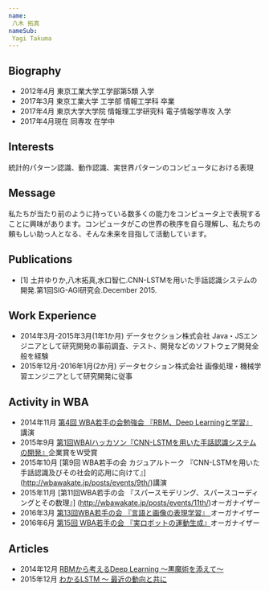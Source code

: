```yaml
---
name:
 八木 拓真
nameSub:
 Yagi Takuma
---
```


## Biography
- 2012年4月 東京工業大学工学部第5類 入学
- 2017年3月 東京工業大学 工学部 情報工学科 卒業
- 2017年4月 東京大学大学院 情報理工学研究科 電子情報学専攻 入学
- 2017年4月現在 同専攻 在学中

## Interests
統計的パターン認識、動作認識、実世界パターンのコンピュータにおける表現

## Message
私たちが当たり前のように持っている数多くの能力をコンピュータ上で表現することに興味があります。コンピュータがこの世界の秩序を自ら理解し、私たちの頼もしい助っ人となる、そんな未来を目指して活動しています。

## Publications
- [1] 土井ゆりか,八木拓真,水口智仁.CNN-LSTMを用いた手話認識システムの開発.第1回SIG-AGI研究会.December 2015.

## Work Experience
- 2014年3月-2015年3月(1年1か月) データセクション株式会社 Java・JSエンジニアとして研究開発の事前調査、テスト、開発などのソフトウェア開発全般を経験
- 2015年12月-2016年1月(2か月) データセクション株式会社 画像処理・機械学習エンジニアとして研究開発に従事

## Activity in WBA
- 2014年11月  [第4回 WBA若手の会勉強会 『RBM、Deep Learningと学習』](http://wbawakate.jp/posts/events/%e3%80%90%e7%ac%ac4%e5%9b%9e-%e3%83%87%e3%82%a3%e3%83%bc%e3%83%97%e3%83%a9%e3%83%bc%e3%83%8b%e3%83%b3%e3%82%b0%e5%8b%89%e5%bc%b7%e4%bc%9a%e3%81%ae%e3%81%8a%e7%9f%a5%e3%82%89%e3%81%9b%e3%80%91/) 講演
- 2015年9月  [第1回WBAIハッカソン『CNN-LSTMを用いた手話認識システムの開発』](http://wbawakate.jp/posts/events/%e7%ac%ac1%e5%9b%9ewbai%e3%83%8f%e3%83%83%e3%82%ab%e3%82%bd%e3%83%b3%e6%b4%bb%e5%8b%95%e5%a0%b1%e5%91%8a/)企業賞をW受賞
- 2015年10月  [第9回 WBA若手の会  カジュアルトーク 『CNN-LSTMを用いた手話認識及びその社会的応用に向けて』] (http://wbawakate.jp/posts/events/9th/)講演
- 2015年11月 [第11回WBA若手の会  『スパースモデリング、スパースコーディングとその数理』] (http://wbawakate.jp/posts/events/11th/)オーガナイザー
- 2016年3月 [第13回WBA若手の会 『言語と画像の表現学習』 ](http://wbawakate.jp/posts/events/13th/)オーガナイザー
- 2016年6月 [第15回 WBA若手の会 『実ロボットの運動生成』](http://wbawakate.connpass.com/event/32355/)オーガナイザー

## Articles
- 2014年12月 [RBMから考えるDeep Learning ～黒魔術を添えて～](http://qiita.com/t_Signull/items/f776aecb4909b7c5c116)
- 2015年12月 [わかるLSTM ～ 最近の動向と共に](http://qiita.com/t_Signull/items/21b82be280b46f467d1b)
